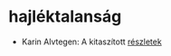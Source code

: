 # hajléktalanság

- Karin Alvtegen: A kitaszított [részletek](../_details/Karin%20Alvtegen.md#id_673)